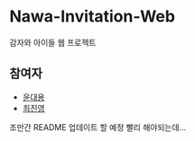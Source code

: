 # Nawa-Invitation-Web
감자와 아이들 웹 프로젝트

## 참여자
- [윤대용](https://github.com/danivelop)
- [최진영](https://github.com/joi0104)

조만간 README 업데이트 할 예정
빨리 해야되는데...
